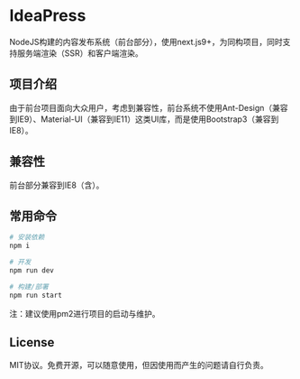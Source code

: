 # IdeaPress

NodeJS构建的内容发布系统（前台部分），使用next.js9+，为同构项目，同时支持服务端渲染（SSR）和客户端渲染。

## 项目介绍

由于前台项目面向大众用户，考虑到兼容性，前台系统不使用Ant-Design（兼容到IE9）、Material-UI（兼容到IE11）这类UI库，而是使用Bootstrap3（兼容到IE8）。

## 兼容性

前台部分兼容到IE8（含）。

## 常用命令

```bash
# 安装依赖
npm i

# 开发
npm run dev

# 构建/部署
npm run start
```

注：建议使用pm2进行项目的启动与维护。

## License

MIT协议。免费开源，可以随意使用，但因使用而产生的问题请自行负责。
